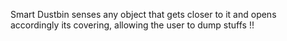 Smart Dustbin senses any object that gets closer to it and opens accordingly its covering, allowing the user to dump stuffs !!
